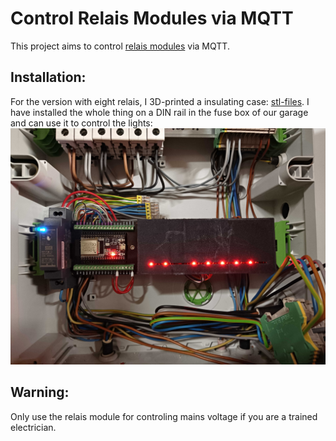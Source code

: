# Control Relais Modules via MQTT 
This project aims to control [relais modules](https://www.reichelt.de/de/de/entwicklerboards-relais-modul-8-channel-5-v-srd-05vdc-sl-c-debo-relais-8ch-p242814.html?r=1)
via MQTT.
## Installation:
For the version with eight relais, I 3D-printed a insulating case: [stl-files](https://github.com/kletze/esp_idf_mqtt_relais_module/tree/main/stl_files).
I have installed the whole thing on a DIN rail in the fuse box of our garage and can use it to control the lights:
![image](https://github.com/kletze/esp_idf_mqtt_relais_module/blob/main/pictures/installed_hardware/IMG_20231019_185328.jpg)

## Warning:
Only use the relais module for controling mains voltage if you are a trained electrician.
